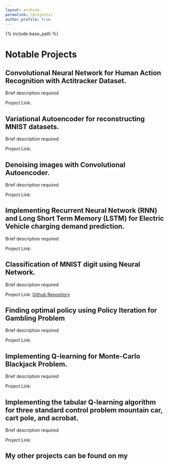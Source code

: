 ```yaml
---
layout: archive
permalink: /projects/
author_profile: true
---
```


{% include base_path %}


Notable Projects
======

Convolutional Neural Network for Human Action Recognition with Actitracker Dataset.
------
Brief description required

Project Link: 

Variational Autoencoder for reconstructing MNIST datasets.
------
Brief description required

Project Link:

Denoising images with Convolutional Autoencoder.
------
Brief description required

Project Link: 

Implementing Recurrent Neural Network (RNN) and Long Short Term Memory (LSTM) for Electric Vehicle charging demand prediction.
------
Brief description required

Project Link: 

Classification of MNIST digit using Neural Network.
------
Brief description required

Project Link: [Github Repository](https://github.com/ZahinAbrar/SVM-Classifier-with-Newtonian-Gradient-Descent-)

Finding optimal policy using Policy Iteration for Gambling Problem
------
Brief description required

Project Link: 

Implementing Q-learning for Monte-Carlo Blackjack Problem.
------
Brief description required

Project Link: 

Implementing the tabular Q-learning algorithm for three standard control problem mountain car, cart pole, and acrobat.
------
Brief description required

Project Link: 


My other projects can be found on my 
------
